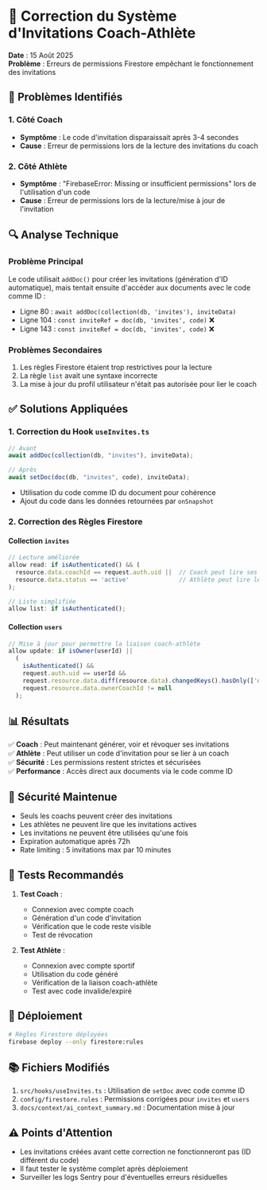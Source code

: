 # 🔧 Correction du Système d'Invitations Coach-Athlète

**Date** : 15 Août 2025  
**Problème** : Erreurs de permissions Firestore empêchant le fonctionnement des invitations

## 📝 Problèmes Identifiés

### 1. Côté Coach

- **Symptôme** : Le code d'invitation disparaissait après 3-4 secondes
- **Cause** : Erreur de permissions lors de la lecture des invitations du coach

### 2. Côté Athlète

- **Symptôme** : "FirebaseError: Missing or insufficient permissions" lors de l'utilisation d'un code
- **Cause** : Erreur de permissions lors de la lecture/mise à jour de l'invitation

## 🔍 Analyse Technique

### Problème Principal

Le code utilisait `addDoc()` pour créer les invitations (génération d'ID automatique), mais tentait ensuite d'accéder aux documents avec le code comme ID :

- Ligne 80 : `await addDoc(collection(db, 'invites'), inviteData)`
- Ligne 104 : `const inviteRef = doc(db, 'invites', code)` ❌
- Ligne 143 : `const inviteRef = doc(db, 'invites', code)` ❌

### Problèmes Secondaires

1. Les règles Firestore étaient trop restrictives pour la lecture
2. La règle `list` avait une syntaxe incorrecte
3. La mise à jour du profil utilisateur n'était pas autorisée pour lier le coach

## ✅ Solutions Appliquées

### 1. Correction du Hook `useInvites.ts`

```typescript
// Avant
await addDoc(collection(db, "invites"), inviteData);

// Après
await setDoc(doc(db, "invites", code), inviteData);
```

- Utilisation du code comme ID du document pour cohérence
- Ajout du code dans les données retournées par `onSnapshot`

### 2. Correction des Règles Firestore

#### Collection `invites`

```javascript
// Lecture améliorée
allow read: if isAuthenticated() && (
  resource.data.coachId == request.auth.uid ||  // Coach peut lire ses invitations
  resource.data.status == 'active'              // Athlète peut lire les actives
);

// Liste simplifiée
allow list: if isAuthenticated();
```

#### Collection `users`

```javascript
// Mise à jour pour permettre la liaison coach-athlète
allow update: if isOwner(userId) ||
  (
    isAuthenticated() &&
    request.auth.uid == userId &&
    request.resource.data.diff(resource.data).changedKeys().hasOnly(['ownerCoachId', 'updated_at']) &&
    request.resource.data.ownerCoachId != null
  );
```

## 📊 Résultats

✅ **Coach** : Peut maintenant générer, voir et révoquer ses invitations  
✅ **Athlète** : Peut utiliser un code d'invitation pour se lier à un coach  
✅ **Sécurité** : Les permissions restent strictes et sécurisées  
✅ **Performance** : Accès direct aux documents via le code comme ID

## 🔐 Sécurité Maintenue

- Seuls les coachs peuvent créer des invitations
- Les athlètes ne peuvent lire que les invitations actives
- Les invitations ne peuvent être utilisées qu'une fois
- Expiration automatique après 72h
- Rate limiting : 5 invitations max par 10 minutes

## 📝 Tests Recommandés

1. **Test Coach** :
   - Connexion avec compte coach
   - Génération d'un code d'invitation
   - Vérification que le code reste visible
   - Test de révocation

2. **Test Athlète** :
   - Connexion avec compte sportif
   - Utilisation du code généré
   - Vérification de la liaison coach-athlète
   - Test avec code invalide/expiré

## 🚀 Déploiement

```bash
# Règles Firestore déployées
firebase deploy --only firestore:rules
```

## 📚 Fichiers Modifiés

1. `src/hooks/useInvites.ts` : Utilisation de `setDoc` avec code comme ID
2. `config/firestore.rules` : Permissions corrigées pour `invites` et `users`
3. `docs/context/ai_context_summary.md` : Documentation mise à jour

## ⚠️ Points d'Attention

- Les invitations créées avant cette correction ne fonctionneront pas (ID différent du code)
- Il faut tester le système complet après déploiement
- Surveiller les logs Sentry pour d'éventuelles erreurs résiduelles
